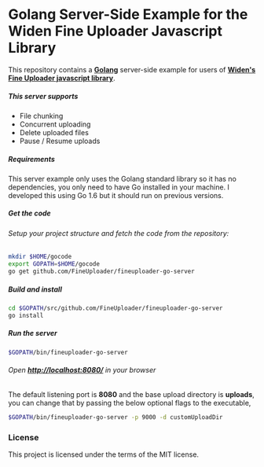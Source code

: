 # Golang Server-Side Example for the Widen Fine Uploader Javascript Library #

This repository contains a [**Golang**](https://golang.org/) server-side example for users of [**Widen's Fine Uploader javascript library**](http://fineuploader.com/).  

##### This server supports

* File chunking
* Concurrent uploading
* Delete uploaded files
* Pause / Resume uploads

##### Requirements

This server example only uses the Golang standard library so it has no dependencies, you only need to have Go installed in your machine. I developed this using Go 1.6 but it should run on previous versions.

##### Get the code

###### Setup your project structure and fetch the code from the repository:

```bash
mkdir $HOME/gocode
export GOPATH=$HOME/gocode
go get github.com/FineUploader/fineuploader-go-server
```

##### Build and install

```bash
cd $GOPATH/src/github.com/FineUploader/fineuploader-go-server
go install
```

##### Run the server

```bash
$GOPATH/bin/fineuploader-go-server
```

###### Open [**http://localhost:8080/**](http://localhost:8080/) in your browser

The default listening port is **8080** and the base upload directory is **uploads**, you can change that by passing the below optional flags to the executable,

```bash
$GOPATH/bin/fineuploader-go-server -p 9000 -d customUploadDir
```

### License ###
This project is licensed under the terms of the MIT license.
